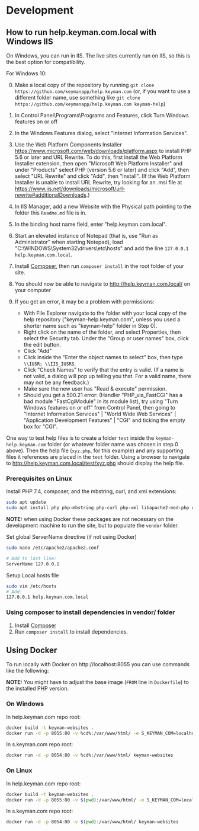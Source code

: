 # Development

## How to run help.keyman.com.local with Windows IIS

On Windows, you can run in IIS. The live sites currently run on IIS, so this is the best option
for compatibility.

For Windows 10:

0. Make a local copy of the repository by running `git clone https://github.com/keymanapp/help.keyman.com`
   (or, if you want to use a different folder name, use something like
   `git clone https://github.com/keymanapp/help.keyman.com keyman-help`)
1. In Control Panel\Programs\Programs and Features, click Turn Windows features on or off
2. In the Windows Features dialog, select "Internet Information Services".
3. Use the Web Platform Components Installer <https://www.microsoft.com/web/downloads/platform.aspx>
   to install PHP 5.6 or later and URL Rewrite. To do this, first install the Web Platform Installer
   extension, then open "Microsoft Web Platform Installer" and under "Products" select PHP (version
   5.6 or later) and click "Add", then select "URL Rewrite" and click "Add", then "Install". (If the
   Web Platform Installer is unable to install URL Rewrite, try looking for an .msi file at
   <https://www.iis.net/downloads/microsoft/url-rewrite#additionalDownloads>.)
4. In IIS Manager, add a new Website with the Physical path pointing to the folder this `Readme.md`
   file is in.
5. In the binding host name field, enter "help.keyman.com.local".
6. Start an elevated instance of Notepad (that is, use "Run as Administrator" when starting
   Notepad), load "C:\WINDOWS\System32\drivers\etc\hosts" and add the line
   `127.0.0.1  help.keyman.com.local`.
7. Install [Composer](http://getcomposer.org/download/), then run `composer
   install` in the root folder of your site.
8. You should now be able to navigate to <http://help.keyman.com.local/> on your computer
9. If you get an error, it may be a problem with permissions:

    - With File Explorer navigate to the folder with your local copy of the help repository ("keyman-help.keyman.com", unless you used a shorter name such as "keyman-help" folder in Step 0).
    - Right click on the name of the folder, and select Properties, then select the Security tab. Under the "Group or user names" box, click the edit button.
    - Click "Add"
    - Click inside the "Enter the object names to select" box, then type `\\IUSR; \\IIS_IUSRS`.
    - Click "Check Names" to verify that the entry is valid. (If a name is not valid, a dialog will pop up telling you that. For a valid name, there may not be any feedback.)
    - Make sure the new user has "Read & execute" permission.
    - Should you get a 500.21 error: (Handler "PHP_via_FastCGI" has a bad module "FastCgiModule" in its module list), try using "Turn Windows features on or off" from Control Panel, then going to "Internet Information Services" | "World Wide Web Services" | "Application Development Features" | "CGI" and ticking the empty box for "CGI".

One way to test help files is to create a folder `test` inside the `keyman-help.keyman.com` folder
(or whatever folder name was chosen in step 0 above).
Then the help file (`xyz.php`, for this example) and any supporting files it references are placed in
the `test` folder.
Using a browser to navigate to <http://help.keyman.com.local/test/xyz.php> should display the
help file.

### Prerequisites on Linux

Install PHP 7.4, composer, and the mbstring, curl, and xml extensions:

```bash
sudo apt update
sudo apt install php php-mbstring php-curl php-xml libapache2-mod-php composer
```

**NOTE:** when using Docker these packages are not necessary on the development machine to run the
site, but to populate the `vendor` folder.

Set global ServerName directive (if not using Docker)
```bash
sudo nano /etc/apache2/apache2.conf

# Add to last line:
ServerName 127.0.0.1
```

Setup Local hosts file
```bash
sudo vim /etc/hosts
# Add:
127.0.0.1 help.keyman.com.local
```

### Using composer to install dependencies in vendor/ folder

1. Install [Composer](https://getcomposer.org/download/)
2. Run `composer install` to install dependencies.

## Using Docker

To run locally with Docker on http://localhost:8055 you can use commands like the following:

**NOTE:** You might have to adjust the base image (`FROM` line in `Dockerfile`) to the installed
PHP version.

### On Windows

In help.keyman.com repo root:

```bash
docker build -t keyman-websites .
docker run -d -p 8055:80 -v %cd%:/var/www/html/ -e S_KEYMAN_COM=localhost:8054 keyman-websites
```

In s.keyman.com repo root:

```bash
docker run -d -p 8054:80 -v %cd%:/var/www/html/ keyman-websites
```

### On Linux

In help.keyman.com repo root:

```bash
docker build -t keyman-websites .
docker run -d -p 8055:80 -v $(pwd):/var/www/html/ -e S_KEYMAN_COM=localhost:8054 keyman-websites
```

In s.keyman.com repo root:

```bash
docker run -d -p 8054:80 -v $(pwd):/var/www/html/ keyman-websites
```
